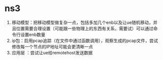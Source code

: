 # ns3

1. 移动模型：把移动模型做复杂一点，包括多加几个enb以及让ue随机移动，并且位置需要合理设置（可能跟一些物理上的东西有关系，需要试）可以通过命令行设置enb数量
2. ip包：启用pcap追踪（在文件中通过函数调用），观察生成的pcap文件，尝试修改每一个节点的IP地址可能会更清晰一点
3. 应用层 ：尝试让ue给remotehost发送数据

